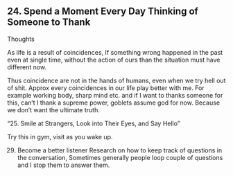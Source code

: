 ## 24. Spend a Moment Every Day Thinking of Someone to Thank

Thoughts

As life is a result of coincidences, If something wrong happened in the past even at single time, without the action of ours than the situation must have different now.

Thus coincidence are not in the hands of humans, even when we try hell out of shit. Approx every coincidences in our life play better with me. For example working body, sharp mind etc. and if I want to thanks someone for this, can’t I thank a supreme power, goblets assume god for now. Because we don’t want the ultimate truth.

“25. Smile at Strangers, Look into Their Eyes, and Say Hello”

Try this in gym, visit as you wake up.


29. Become a better listener
Research on how to keep track of questions in the conversation, Sometimes generally people loop couple of questions and I stop them to answer them.